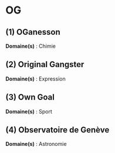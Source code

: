 # OG

## (1) OGanesson

**Domaine(s)** : Chimie

## (2) Original Gangster

**Domaine(s)** : Expression

## (3) Own Goal

**Domaine(s)** : Sport

## (4) Observatoire de Genève

**Domaine(s)** : Astronomie
